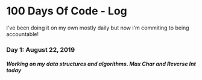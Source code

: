 # 100 Days Of Code - Log

I've been doing it on my own mostly daily but now i'm commiting to being accountable!

### Day 1: August 22, 2019 
##### Working on my data structures and algorithms. Max Char and Reverse Int today
